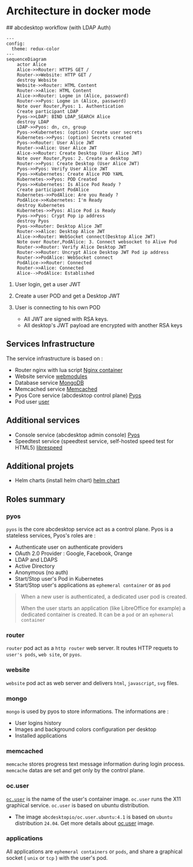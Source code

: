 # Architecture in docker mode


## abcdesktop workflow (with LDAP Auth)

``` mermaid
---
config:
  theme: redux-color
---
sequenceDiagram
    actor Alice
    Alice->>Router: HTTPS GET /
    Router->>Website: HTTP GET /
    destroy Website
    Website->>Router: HTML Content
    Router->>Alice: HTML Content
    Alice->>Router: Logme in (Alice, password)
    Router->>Pyos: Logme in (Alice, password)
    Note over Router,Pyos: 1. Authentication
    Create participant LDAP
    Pyos->>LDAP: BIND LDAP_SEARCH Alice
    destroy LDAP
    LDAP->>Pyos: dn, cn, group
    Pyos->>Kubernetes: (option) Create user secrets
    Kubernetes->>Pyos: (option) Secrets created
    Pyos->>Router: User Alice JWT
    Router->>Alice: User Alice JWT
    Alice->>Router: Create Desktop (User Alice JWT)
    Note over Router,Pyos: 2. Create a desktop
    Router->>Pyos: Create Desktop (User Alice JWT)
    Pyos->>Pyos: Verify User Alice JWT
    Pyos->>Kubernetes: Create Alice POD YAML
    Kubernetes->>Pyos: POD Created
    Pyos->>Kubernetes: Is Alice Pod Ready ?
    Create participant PodAlice
    Kubernetes->>PodAlice: Are you Ready ?
    PodAlice->>Kubernetes: I'm Ready
    destroy Kubernetes
    Kubernetes->>Pyos: Alice Pod is Ready
    Pyos->>Pyos: Crypt Pop ip address
    destroy Pyos
    Pyos->>Router: Desktop Alice JWT
    Router->>Alice: Desktop Alice JWT
    Alice->>Router: WebSocket connect(Desktop Alice JWT)
    Note over Router,PodAlice: 3. Connect websocket to Alive Pod
    Router->>Router: Verify Alice Desktop JWT
    Router->>Router: Uncrypt Alice Desktop JWT Pod ip address
    Router->>PodAlice: WebSocket connect
    PodAlice->>Router: Connected
    Router->>Alice: Connected
    Alice-->PodAlice: Established

```


1. User login, get a user JWT
2. Create a user POD and get a Desktop JWT
3. User is connecting to his own POD

	- All JWT are signed with RSA keys. 
	- All desktop's JWT payload are encrypted with another RSA keys

## Services Infrastructure

The service infrastructure is based on :

- Router nginx with lua script [Nginx container](/core/nginx)
- Website service [webmodules](https://github.com/abcdesktopio/webmodules)
- Database service [MongoDB](/core/mongodb/)
- Memcached service [Memcached](/core/memcached/)
- Pyos Core service (abcdesktop control plane) [Pyos](/core/pyos/)
- Pod user [user](/core/user)

## Additional services

- Console service (abcdesktop admin console) [Pyos](/core/pyos/)
- Speedtest service (speedtest service, self-hosted speed test for HTML5) [librespeed](https://github.com/librespeed/speedtest)

## Additional projets

- Helm charts (install helm chart) [helm chart](https://artifacthub.io/packages/helm/abcdesktop/abcdesktop)


## Roles summary

### pyos

`pyos` is the core abcdesktop service act as a control plane. Pyos is a stateless services, Pyos's roles are :

- Authenticate user on authenticate providers
 - OAuth 2.0 Provider : Google, Facebook, Orange
 - LDAP and LDAPS
 - Active Directory
 - Anonymous (no auth)
- Start/Stop user's Pod in Kubernetes 
- Start/Stop user's applications as `ephemeral container` or as `pod`

> When a new user is authenticated, a dedicated user pod is created.
> 
> When the user starts an application (like LibreOffice for example) a dedicated container is created. It can be a `pod` or an `ephemeral container`


### router

`router` pod act as a `http router` web server. It routes HTTP requets to `user's pods`, `web site`, or `pyos`.

### website

`website` pod act as web server and delivers `html`, `javascript`, `svg` files. 

### mongo

`mongo` is used by pyos to store informations. 
The informations are :

- User logins history
- Images and background colors configuration per desktop
- Installed applications 


### memcached

`memcache` stores progress text message information during login process. `memcache` datas are set and get only by the control plane.


### oc.user

[`oc.user`](https://github.com/abcdesktopio/oc.user) is the name of the user's container image. `oc.user` runs the X11 graphical service. `oc.user` is based on ubuntu distribution. 

* The image `abcdesktopio/oc.user.ubuntu:4.1` is based on `ubuntu` distribution `24.04`. Get more details about [oc.user](https://github.com/abcdesktopio/oc.user) image.


### applications

All applications are `ephemeral containers` or `pods`, and share a graphical socket ( `unix` or `tcp` ) with the user's pod. 
